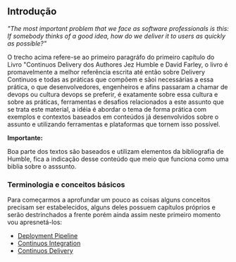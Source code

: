 ## Introdução

*"The most important problem that we face as software professionals is this: If somebody thinks of a good idea, how do we deliver it to users as quickly as possible?"*

O trecho acima refere-se ao primeiro paragráfo do primeiro capítulo do Livro "Continuos Delivery dos Authores Jez Humble e David Farley, o livro é promavelmente a melhor referência escrita até então sobre Delivery Continuos e todas as práticas que compõem e sãoi necessárias a essa prática, o que desenvolvedores, engenheiros e afins passaram a chamar de devops ou cultura devops se preferir, é exatamente sobre essa cultura e sobre as práticas, ferramentas e desafios relacionados a este assunto que se trata este material, a idéia é abordar o tema de forma prática com exemplos e contextos baseados em conteúdos já desenvolvidos sobre o assunto e utilizando ferramentas e plataformas que tornem isso possível.

**Importante:**

Boa parte dos textos são baseados e utilizam elementos da bibliografia de Humble, fica a indicação desse conteúdo que meio que funciona como uma biblia sobre o asssunto.

### Terminologia e conceitos básicos

Para começarmos a aprofundar um pouco as coisas alguns conceitos precisam ser estabelecidos, alguns deles possuem capítulos próprios e serão destrinchados a frente porém ainda assim neste primeiro momento vou apresnetá-los:

* [Deployment Pipeline](https://github.com/helcorin/secdevops/blob/workspace/content/concepts/pipeline.md)
* [Continuos Integration]()
* [Continuos Delivery]()

